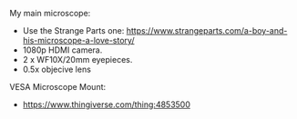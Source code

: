 
My main microscope:
- Use the Strange Parts one: https://www.strangeparts.com/a-boy-and-his-microscope-a-love-story/
- 1080p HDMI camera.
- 2 x WF10X/20mm eyepieces.
- 0.5x objecive lens


VESA Microscope Mount:
- https://www.thingiverse.com/thing:4853500